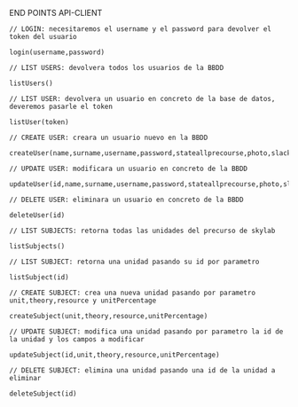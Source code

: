 END POINTS API-CLIENT
    
    // LOGIN: necesitaremos el username y el password para devolver el token del usuario

    login(username,password)

    // LIST USERS: devolvera todos los usuarios de la BBDD

    listUsers()

    // LIST USER: devolvera un usuario en concreto de la base de datos, deveremos pasarle el token

    listUser(token)

    // CREATE USER: creara un usuario nuevo en la BBDD

    createUser(name,surname,username,password,stateallprecourse,photo,slackUser,units)

    // UPDATE USER: modificara un usuario en concreto de la BBDD

    updateUser(id,name,surname,username,password,stateallprecourse,photo,slackUser,units)

    // DELETE USER: eliminara un usuario en concreto de la BBDD
    
    deleteUser(id)

    // LIST SUBJECTS: retorna todas las unidades del precurso de skylab

    listSubjects()

    // LIST SUBJECT: retorna una unidad pasando su id por parametro
    
    listSubject(id)

    // CREATE SUBJECT: crea una nueva unidad pasando por parametro unit,theory,resource y unitPercentage

    createSubject(unit,theory,resource,unitPercentage)

    // UPDATE SUBJECT: modifica una unidad pasando por parametro la id de la unidad y los campos a modificar

    updateSubject(id,unit,theory,resource,unitPercentage)

    // DELETE SUBJECT: elimina una unidad pasando una id de la unidad a eliminar

    deleteSubject(id)